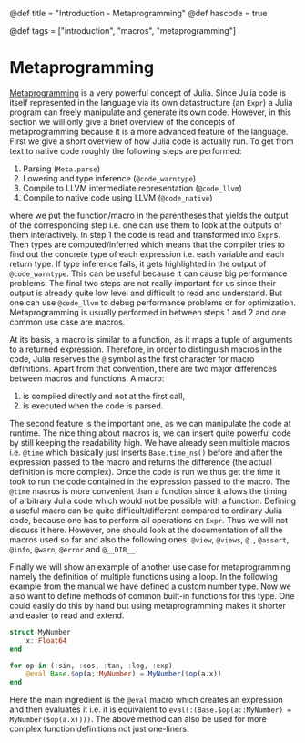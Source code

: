@def title = "Introduction - Metaprogramming"
@def hascode = true

@def tags = ["introduction", "macros", "metaprogramming"]

# Metaprogramming

[Metaprogramming](https://docs.julialang.org/en/v1/manual/metaprogramming) is a very powerful concept of Julia.
Since Julia code is itself represented in the language via its own datastructure (an `Expr`) a Julia program can
freely manipulate and generate its own code. However, in this section we will only give a brief overview of the
concepts of metaprogramming because it is a more advanced feature of the language. First we give a short overview of
how Julia code is actually run. To get from text to native code roughly the following steps are performed:

1. Parsing (`Meta.parse`)
2. Lowering and type inference (`@code_warntype`)
3. Compile to LLVM intermediate representation (`@code_llvm`)
4. Compile to native code using LLVM (`@code_native`)

where we put the function/macro in the parentheses that yields the output of the corresponding step i.e. one can use
them to look at the outputs of them interactively. In step 1 the code is read and transformed into `Expr`s. Then
types are computed/inferred which means that the compiler tries to find out the concrete type of each expression i.e.
each variable and each return type. If type inference fails, it gets highlighted in the output of `@code_warntype`. This can be useful because it can cause big performance problems.
The final two steps are not really important for us since their output is already quite low level and difficult to
read and understand. But one can use `@code_llvm` to debug performance problems or for optimization.
Metaprogramming is usually performed in between steps 1 and 2 and one common use case are macros.

At its basis, a macro is similar to a function, as it maps a tuple of arguments to a returned expression.
Therefore, in order to distinguish macros in the code, Julia reserves the `@` symbol as the first character for macro definitions.
Apart from that convention, there are two major differences between macros and functions.
A macro:

1. is compiled directly and not at the first call,
1. is executed when the code is parsed.

The second feature is the important one, as we can manipulate the code at runtime.
The nice thing about macros is, we can insert quite powerful code by still keeping the readability high.
We have already seen multiple macros i.e. `@time` which basically just inserts `Base.time_ns()` before and after the expression
passed to the macro and returns the difference (the actual definition is more complex). Once the
code is run we thus get the time it took to run the code contained in the expression passed to the macro. The `@time`
macros is more convenient than a function since it allows the timing of arbitrary Julia code which would not be
possible with a function.
Defining a useful macro can be quite difficult/different compared to ordinary Julia code, because one has to perform
all operations on `Expr`. Thus we will not discuss it here. However, one should look at the documentation of all the
macros used so far and also the following ones: `@view`, `@views`, `@.`, `@assert`, `@info`, `@warn`,
`@error` and `@__DIR__`.

Finally we will show an example of another use case for metaprogramming namely the definition of multiple functions
using a loop.
In the following example from the manual we have defined a custom number type. Now we also want to define methods
of common built-in functions for this type. One could easily do this by hand but using metaprogramming makes it
shorter and easier to read and extend.

```julia
struct MyNumber
    x::Float64
end

for op in (:sin, :cos, :tan, :log, :exp)
    @eval Base.$op(a::MyNumber) = MyNumber($op(a.x))
end
```

Here the main ingredient is the `@eval` macro which creates an expression and then evaluates it i.e. it is equivalent
to `eval(:(Base.$op(a::MyNumber) = MyNumber($op(a.x))))`. The above method can also be used for more complex function
definitions not just one-liners.
